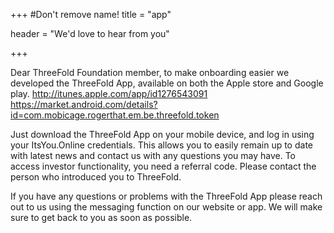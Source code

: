 +++
#Don't remove name!
title = "app"

header = "We'd love to hear from you"

+++

Dear ThreeFold Foundation member, to make onboarding easier we developed the ThreeFold App, available on both the Apple store and Google play.
http://itunes.apple.com/app/id1276543091 https://market.android.com/details?id=com.mobicage.rogerthat.em.be.threefold.token

Just download the ThreeFold App on your mobile device, and log in using your ItsYou.Online credentials. This allows you to easily remain up to date with latest news and contact us with any questions you may have.
To access investor functionality, you need a referral code. Please contact the person who introduced you to ThreeFold.

If you have any questions or problems with the ThreeFold App please reach out to us using the messaging function on our website or app. We will make sure to get back to you as soon as possible.